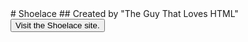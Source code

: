<link href="main.css" rel="stylesheet">
# Shoelace
## Created by "The Guy That Loves HTML"
<button type="button" href="//theguythatloveshtml.github.io/shoestrap" class="btn-primary">Visit the Shoelace site</a>. 
